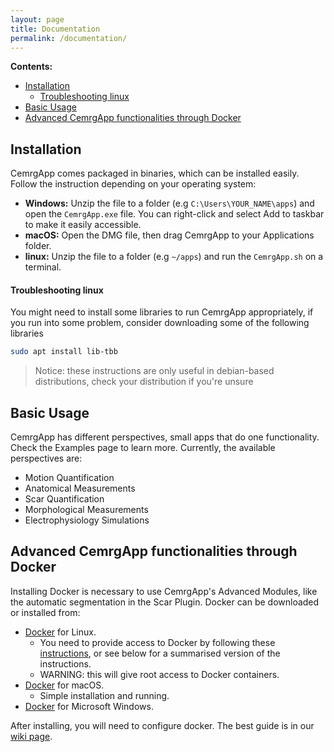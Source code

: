 ```yaml
---
layout: page
title: Documentation
permalink: /documentation/
---
```

**Contents:**
- [Installation](#installation)
    - [Troubleshooting linux](#troubleshooting-linux)
- [Basic Usage](#basic-usage)
- [Advanced CemrgApp functionalities through Docker](#advanced-cemrgapp-functionalities-through-docker)

## Installation 
CemrgApp comes packaged in binaries, which can be installed easily.
Follow the instruction depending on your operating system:
+ **Windows:** Unzip the file to a folder (e.g `C:\Users\YOUR_NAME\apps`) and open the `CemrgApp.exe` file. You can right-click and select Add to taskbar to make it easily accessible. 
+ **macOS:** Open the DMG file, then drag CemrgApp to your Applications folder. 
+ **linux:** Unzip the file to a folder (e.g `~/apps`) and run the `CemrgApp.sh` on a terminal.

#### Troubleshooting linux
You might need to install some libraries to run CemrgApp appropriately, 
if you run into some problem, consider downloading some of the following libraries
```sh
sudo apt install lib-tbb
```
> Notice: these instructions are only useful in debian-based distributions, check your distribution if you're unsure

## Basic Usage 
CemrgApp has different perspectives, small apps that do one functionality. 
Check the Examples page to learn more. Currently, the available perspectives are: 

+ Motion Quantification
+ Anatomical Measurements
+ Scar Quantification
+ Morphological Measurements
+ Electrophysiology Simulations

## Advanced CemrgApp functionalities through Docker 

Installing Docker is necessary to use CemrgApp's Advanced Modules, 
like the automatic segmentation in the Scar Plugin. 
Docker can be downloaded or installed from:

- [Docker](https://docs.docker.com/install/linux/docker-ce/ubuntu) for Linux.
  - You need to provide access to Docker by following these [instructions](https://docs.docker.com/install/linux/linux-postinstall), or see below for a summarised version of the instructions.
  - WARNING: this will give root access to Docker containers.
- [Docker](https://docs.docker.com/docker-for-mac/install) for macOS.
  - Simple installation and running.
- [Docker](https://docs.docker.com/docker-for-windows/install) for Microsoft Windows.

After installing, you will need to configure docker. 
The best guide is in our [wiki page](https://github.com/CemrgAppDevelopers/CemrgApp/wiki/Configure-Docker-with-CemrgApp). 